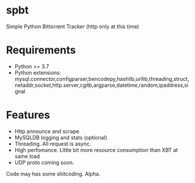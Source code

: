 # spbt
Simple Python Bittorrent Tracker (http only at this time)

# Requirements
- Python >= 3.7
- Python extensions: mysql.connector,configparser,bencodepy,hashlib,urllib,threading,struct,netaddr,socket,http.server,cgitb,argparse,datetime,random,ipaddress,signal

# Features
- Http announce and scrape
- MySQLDB logging and stats (optional)
- Threading. All request is async.
- High perfomance. Little bit more resource consumption than XBT at same load
- UDP proto coming soon.

Code may has some shitcoding. Alpha.
